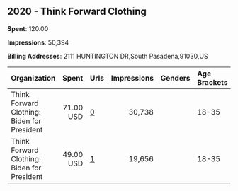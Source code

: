 ## 2020 - Think Forward Clothing 
**Spent**: 120.00

**Impressions**: 50,394

**Billing Addresses**: 2111 HUNTINGTON DR,South Pasadena,91030,US

|Organization|Spent|Urls|Impressions|Genders|Age Brackets|Country Codes|
|:---|---:|:---|---:|:---|:---|:---|
|Think Forward Clothing: Biden for President|71.00 USD|[0](https://www.snap.com/political-ads/asset/b1c47a835198c40a400040f29da2797e7539e9d2f16f8b5f2db37e0d231d102c?mediaType=mp4)|30,738||18-35|united states|
|Think Forward Clothing: Biden for President|49.00 USD|[1](https://www.snap.com/political-ads/asset/6d498d4ad9bc43a2524118d7ce61957e59ac6ed1adc3a7047e071da57508c65a?mediaType=mp4)|19,656||18-35|united states|
